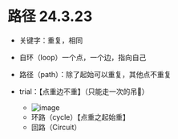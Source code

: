 
# 路径 24.3.23
  - 关键字：重复，相同
  - 自环（loop）一个点，一个边，指向自己
  - 路径（path）：除了起始可以重复，其他点不重复
  
  - trial：【点重边不重】（只能走一次的吊🌉）
    - ![image](https://github.com/lanwu5/lantz.github.io/assets/42904565/a0c91dd7-f632-4283-943b-d9eac9e2cbb4)
    - 环路（cycle）【点重之起始重】
    - 回路（Circuit）

